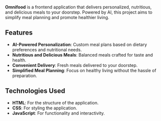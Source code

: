 **Omnifood** is a frontend application that delivers personalized, nutritious, and delicious meals to your doorstep. Powered by AI, this project aims to simplify meal planning and promote healthier living.

## Features

- **AI-Powered Personalization**: Custom meal plans based on dietary preferences and nutritional needs.
- **Nutritious and Delicious Meals**: Balanced meals crafted for taste and health.
- **Convenient Delivery**: Fresh meals delivered to your doorstep.
- **Simplified Meal Planning**: Focus on healthy living without the hassle of preparation.

## Technologies Used

- **HTML**: For the structure of the application.
- **CSS**: For styling the application.
- **JavaScript**: For functionality and interactivity.
